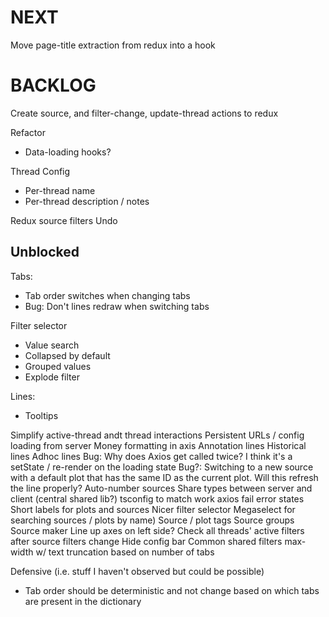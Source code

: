 # NEXT
Move page-title extraction from redux into a hook

# BACKLOG

Create source, and filter-change, update-thread actions to redux

Refactor
* Data-loading hooks?

Thread Config
* Per-thread name
* Per-thread description / notes

Redux source filters
Undo

## Unblocked
Tabs:
* Tab order switches when changing tabs
* Bug: Don't lines redraw when switching tabs

Filter selector
* Value search
* Collapsed by default
* Grouped values
* Explode filter

Lines:
* Tooltips

Simplify active-thread andt thread interactions
Persistent URLs / config loading from server
Money formatting in axis
Annotation lines
Historical lines
Adhoc lines
Bug: Why does Axios get called twice? I think it's a setState / re-render on the loading state
Bug?: Switching to a new source with a default plot that has the same ID as the current plot. Will this refresh the line properly?
Auto-number sources
Share types between server and client (central shared lib?)
tsconfig to match work
axios fail error states
Short labels for plots and sources
Nicer filter selector
Megaselect for searching sources / plots by name)
Source / plot tags
Source groups
Source maker
Line up axes on left side?
Check all threads' active filters after source filters change
Hide config bar
Common shared filters
max-width w/ text truncation based on number of tabs

Defensive (i.e. stuff I haven't observed but could be possible)
* Tab order should be deterministic and not change based on which tabs are present in the dictionary